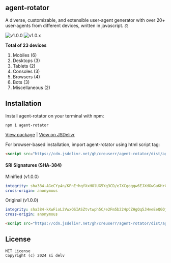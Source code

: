 ## agent-rotator
A diverse, customizable, and extensible user-agent generator with over 20+ user-agents from different devices, written in javascript. :balance_scale:

![v1.0.0](https://img.shields.io/badge/package-v1.0.0-coral?logo=npm&logoColor=white)
![v1.0.x](https://img.shields.io/badge/Version-v1.0.x-blue)

**Total of 23 devices**
1. Mobiles (6)
2. Desktops (3)
3. Tablets (2)
4. Consoles (3)
5. Browsers (4)
6. Bots (3)
7. Miscellaneous (2)

## Installation

Install agent-rotator on your terminal with npm:

```
npm i agent-rotator
```

[View package](https://npmjs.com/agent-rotator) &vert; [View on JSDelivr](https://www.jsdelivr.com/package/npm/agent-rotator)

For browser-based installation, import agent-rotator using html script tag:

```html
<script src="https://cdn.jsdelivr.net/gh/creuserr/agent-rotator/dist/agent-rotator.min.js" integrity="sha384-AGeCYy4n/KPnE+hqfXxHOlUG5Yg3CD/e7XCgoqqw6EJXdGwGuKHrGBfd4Yctx6pi" crossorigin="anonymous"></script>
```

#### SRI Signatures (SHA-384)

Minified (v1.0.0)
```yaml
integrity: sha384-AGeCYy4n/KPnE+hqfXxHOlUG5Yg3CD/e7XCgoqqw6EJXdGwGuKHrGBfd4Yctx6pi
cross-origin: anonymous
```

Original (v1.0.0)
```yaml
integrity: sha384-kXwFioL2VwxOSIASZtvtwph5C/e2Fm5b224pCZHgQq5JHveEeQGQjvJ3Zmh7TaFE
cross-origin: anonymous
```
```html
<script src="https://cdn.jsdelivr.net/gh/creuserr/agent-rotator/dist/agent-rotator.js" integrity="sha384-kXwFioL2VwxOSIASZtvtwph5C/e2Fm5b224pCZHgQq5JHveEeQGQjvJ3Zmh7TaFE" crossorigin="anonymous"></script>
```

## License

```
MIT License
Copyright (c) 2024 si delv
```
